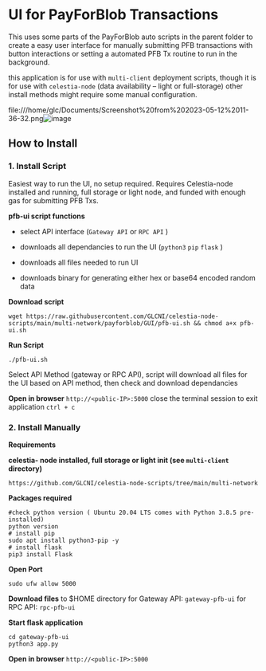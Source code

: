 # UI for PayForBlob Transactions
This uses some parts of the PayForBlob auto scripts in the parent folder to create a easy user interface for manually submitting PFB transactions with button interactions or setting a automated PFB Tx routine to run in the background.

this application is for use with `multi-client` deployment scripts, though it is for use with `celestia-node` (data availability – light or full-storage) other install methods might require some manual configuration.

file:///home/glc/Documents/Screenshot%20from%202023-05-12%2011-36-32.png![image](https://github.com/GLCNI/celestia-node-scripts/assets/67609618/a7c391de-501c-4369-9323-30437e80b1b9)


## How to Install
### 1. Install Script 
Easiest way to run the UI, no setup required. Requires Celestia-node installed and running, full storage or light node, and funded with enough gas for submitting PFB Txs.

**pfb-ui script functions**

- select API interface (`Gateway API` or `RPC API` )

- downloads all dependancies to run the UI (`python3` `pip` `flask` )

- downloads all files needed to run UI

- downloads binary for generating either hex or base64 encoded random data

**Download script**
```
wget https://raw.githubusercontent.com/GLCNI/celestia-node-scripts/main/multi-network/payforblob/GUI/pfb-ui.sh && chmod a+x pfb-ui.sh
```

**Run Script**
```
./pfb-ui.sh
```
Select API Method (gateway or RPC API), script will download all files for the UI based on API method, then check and download dependancies 

**Open in browser** 
`http://<public-IP>:5000`
close the terminal session to exit application `ctrl + c`

### 2. Install Manually  

**Requirements**

**celestia- node installed, full storage or light init (see `multi-client` directory)**
```
https://github.com/GLCNI/celestia-node-scripts/tree/main/multi-network
```

**Packages required**
```
#check python version ( Ubuntu 20.04 LTS comes with Python 3.8.5 pre-installed)
python version
# install pip
sudo apt install python3-pip -y
# install flask
pip3 install Flask
```

**Open Port** 
```
sudo ufw allow 5000
```

**Download files**
to $HOME directory
for Gateway API: `gateway-pfb-ui`
for RPC API: `rpc-pfb-ui`

**Start flask application**
```
cd gateway-pfb-ui
python3 app.py
```

**Open in browser**
`http://<public-IP>:5000`
